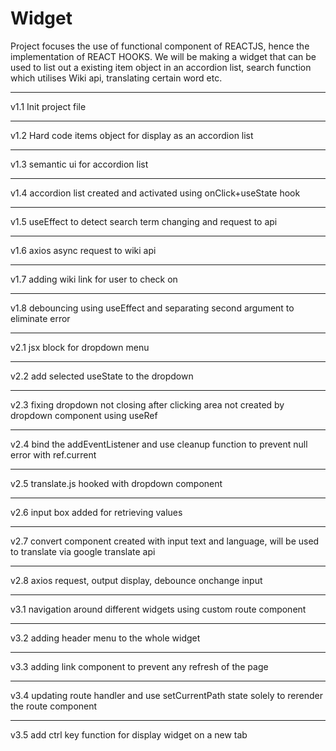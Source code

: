 # Widget

Project focuses the use of functional component of REACTJS, hence the implementation of REACT HOOKS. We will be making a widget that can be used to list out a existing item object in an accordion list, search function which utilises Wiki api, translating certain word etc.

--------------------------------------------------------------------------

v1.1
    Init project file

--------------------------------------------------------------------------

v1.2
    Hard code items object for display as an accordion list

--------------------------------------------------------------------------

v1.3
    semantic ui for accordion list

--------------------------------------------------------------------------

v1.4
    accordion list created and activated using onClick+useState hook

--------------------------------------------------------------------------

v1.5
    useEffect to detect search term changing and request to api

--------------------------------------------------------------------------

v1.6
    axios async request to wiki api

--------------------------------------------------------------------------

v1.7
    adding wiki link for user to check on

--------------------------------------------------------------------------

v1.8
    debouncing using useEffect and separating second argument to eliminate error

--------------------------------------------------------------------------

v2.1
    jsx block for dropdown menu

--------------------------------------------------------------------------

v2.2
    add selected useState to the dropdown

--------------------------------------------------------------------------

v2.3
    fixing dropdown not closing after clicking area not created by dropdown component using useRef

--------------------------------------------------------------------------

v2.4
    bind the addEventListener and use cleanup function to prevent null error with ref.current

--------------------------------------------------------------------------

v2.5
    translate.js hooked with dropdown component

--------------------------------------------------------------------------

v2.6
    input box added for retrieving values
 
--------------------------------------------------------------------------

v2.7
    convert component created with input text and language, will be used to translate via google translate api
 
--------------------------------------------------------------------------

v2.8
    axios request, output display, debounce onchange input
 
--------------------------------------------------------------------------

v3.1
    navigation around different widgets using custom route component
 
--------------------------------------------------------------------------

v3.2
    adding header menu to the whole widget
 
--------------------------------------------------------------------------

v3.3
    adding link component to prevent any refresh of the page
 
--------------------------------------------------------------------------

v3.4
    updating route handler and use setCurrentPath state solely to rerender the route component
 
--------------------------------------------------------------------------

v3.5
    add ctrl key function for display widget on a new tab
 

